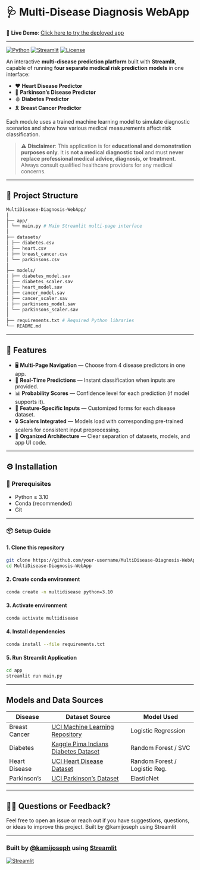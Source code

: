 # 🩺 Multi-Disease Diagnosis WebApp

🔗 **Live Demo**: [Click here to try the deployed app](https://your-deployed-app-link.streamlit.app/)

---

[![Python](https://img.shields.io/badge/Python-3.10+-blue.svg)](https://www.python.org/)
[![Streamlit](https://img.shields.io/badge/Built%20with-Streamlit-ff4b4b.svg)](https://streamlit.io/)
[![License](https://img.shields.io/badge/License-MIT-lightgrey.svg)](LICENSE)

An interactive **multi-disease prediction platform** built with **Streamlit**, capable of running **four separate medical risk prediction models** in one interface:

- ❤️ **Heart Disease Predictor**  
- 🧠 **Parkinson’s Disease Predictor**  
- 🩸 **Diabetes Predictor**  
- 🎗 **Breast Cancer Predictor**

Each module uses a trained machine learning model to simulate diagnostic scenarios and show how various medical measurements affect risk classification.

> ⚠️ **Disclaimer**: This application is for **educational and demonstration purposes only**. It is **not a medical diagnostic tool** and must **never replace professional medical advice, diagnosis, or treatment**. Always consult qualified healthcare providers for any medical concerns.

---

## 📁 Project Structure
```bash
MultiDisease-Diagnosis-WebApp/
│
├── app/
│ └── main.py # Main Streamlit multi-page interface
│
├── datasets/
│ ├── diabetes.csv
│ ├── heart.csv
│ ├── breast_cancer.csv
│ └── parkinsons.csv
│
├── models/
│ ├── diabetes_model.sav
│ ├── diabetes_scaler.sav
│ ├── heart_model.sav
│ ├── cancer_model.sav
│ ├── cancer_scaler.sav
│ ├── parkinsons_model.sav
│ └── parkinsons_scaler.sav
│
├── requirements.txt # Required Python libraries
└── README.md
```

---

## 🚀 Features

- 🖥 **Multi-Page Navigation** — Choose from 4 disease predictors in one app.
- 🎯 **Real-Time Predictions** — Instant classification when inputs are provided.
- 📊 **Probability Scores** — Confidence level for each prediction (if model supports it).
- 🧩 **Feature-Specific Inputs** — Customized forms for each disease dataset.
- 🔒 **Scalers Integrated** — Models load with corresponding pre-trained scalers for consistent input preprocessing.
- 📂 **Organized Architecture** — Clear separation of datasets, models, and app UI code.

---

## ⚙️ Installation

### 🔐 Prerequisites
- Python ≥ 3.10
- Conda (recommended)
- Git

---

### 📦 Setup Guide

#### 1. Clone this repository
```bash
git clone https://github.com/your-username/MultiDisease-Diagnosis-WebApp.git
cd MultiDisease-Diagnosis-WebApp
```
#### 2. Create conda environment
```bash
conda create -n multidisease python=3.10
```

#### 3. Activate environment
```bash
conda activate multidisease
```

#### 4. Install dependencies
```bash
conda install --file requirements.txt
```

#### 5. Run Streamlit Application
```bash
cd app
streamlit run main.py
```

---
## Models and Data Sources

| Disease       | Dataset Source                                                                                                      | Model Used                    |
| ------------- | ------------------------------------------------------------------------------------------------------------------- | ----------------------------- |
| Breast Cancer | [UCI Machine Learning Repository](https://archive.ics.uci.edu/ml/datasets/Breast+Cancer+Wisconsin+%28Diagnostic%29) | Logistic Regression           |
| Diabetes      | [Kaggle Pima Indians Diabetes Dataset](https://www.kaggle.com/datasets/uciml/pima-indians-diabetes-database)        | Random Forest / SVC           |
| Heart Disease | [UCI Heart Disease Dataset](https://archive.ics.uci.edu/ml/datasets/heart+Disease)                                  | Random Forest / Logistic Reg. |
| Parkinson’s   | [UCI Parkinson’s Dataset](https://archive.ics.uci.edu/ml/datasets/parkinsons)                                       | ElasticNet

---

## 🙋‍♂️ Questions or Feedback?

Feel free to open an issue or reach out if you have suggestions, questions, or ideas to improve this project.
Built by @kamijoseph using Streamlit

---

### Built by [@kamijoseph](https://github.com/kamijoseph) using [Streamlit](https://streamlit.io/)
[![Streamlit](https://static.streamlit.io/badges/streamlit_badge_black_white.svg)](https://diabetespredictor-ftfgefmpm9jxvr5uninjhz.streamlit.app/)